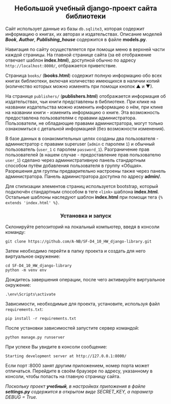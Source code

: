 ## <center>Небольшой учебный django-проект сайта библиотеки</center>
Сайт использует данные из базы `db.sqlite3`, которая содержит информацию о книгах, их авторах и издательствах. Описание моделей ***Book***, ***Author***, ***Publishing_house*** содержится в файле **models.py**.

Навигация по сайту осуществляется при помощи меню в верхней части каждой страницы.
На главной странице сайта (за её отображение отвечает шаблон **index.html**), доступной обычно по адресу `http://localhost:8000/`, отбражается приветствие.

Страница `books/` (**books.html**) содержит полную информацию обо всех книгах библиотеки, включая количество имеющихся в наличии копий (количество которых можно изменять при помощи кнопок &#9650; и &#9660;).

На странице `publishers/` (**publishers.html**) отображается информация об издательствах, чьи книги представлены в библиотеке. При клике на названии издательства можно изменить информацию о нём, при клике на названии книги - изменить информацию о книге. Эта возможность предоставлена пользователям с правами администратора. Пользователи, не обладающие правами администратора, могут только ознакомиться с детальной информацией (без возможности изменения).

В базе данных в ознакомительных целях созданы два пользователя - администратор с правами superuser (`admin` с паролем `1`) и обычный пользователь (`user_1` с паролем `password_1`). Разграничение прав пользователей (в нашем случае - предоставление прав пользователю `user_1`) сделано через административную панель стандартным способом путём добавления пользователя в группу &#171;Общая&#187;. Разрешения для группы предварительно настроены также через панель администратора. Панель администратора доступна по адресу **admin/**.

Для стилизации элементов страниц используется bootstrap, который подключён стандартным способом в теге `<link>` шаблона **index.html**. Остальные шаблоны наследуют шаблон **index.html** при помощи тега `{% extends 'index.html' %}`.

### <center>Установка и запуск</center>
Склонируйте репозиторий на локальный компьютер, введя в консоли команду:
```
git clone https://github.com/A-NB/SF-D4_10_HW_django-library.git
```
Затем необходимо перейти в папку проекта и создать для него виртуальное окружение:
```
cd SF-D4_10_HW_django-library
python -m venv env
```
Дождитесь завершения операции, после чего активируйте виртуальное окружение:
```
.\env\Scripts\activate
```
Зависимости, необходимые для проекта, установите, используя файл `requirements.txt`:
```
pip install -r requirements.txt
```
После установки зависимостей запустите сервер командой:
```
python manage.py runserver
```
При успехе Вы увидите в консоли сообщение:
```
Starting development server at http://127.0.0.1:8000/
```
Если порт :8000 занят другим приложением, номер порта может отличаться. Перейдите в своём браузере по адресу, указанному в консоли, чтобы попасть на главную страницу сайта.

*Поскольку проект **учебный**, в настройках приложения в файле **settings.py** содержится в открытом виде SECRET_KEY, а параметр DEBUG = True.*